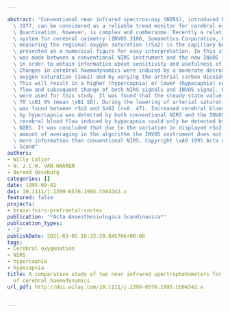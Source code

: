 ---
abstract: "Conventional near infrared spectroscopy (NIRS), introduced by Jobsis in\
  \ 1977, can be considered as a reliable trend monitor for cerebral oxygenation.\
  \ Quantisation, however, is complex and cumbersome. Recently a relatively simple\
  \ system for cerebral oximetry (INVOS 3100, Somanetics Corporation, USA) was developed,\
  \ measuring the regional oxygen saturation (rSo2) in the capillary bed of the cerebrum,\
  \ presented as a numerical figure for easy interpretation. In this study a comparison\
  \ was made between a conventional NIRS instrument and the new INVOS instrument,\
  \ in order to obtain information about sensitivity and usefulness of the INVOS system.\
  \ Changes in cerebral haemodynamics were induced by a moderate decrease of the arterial\
  \ oxygen saturation (Sao2) and by varying the arterial carbon dioxide level (PaCO2).\
  \ This will result in a higher (hypercapnia) or lower (hypocapnia) cerebral blood\
  \ flow and subsequent change of both NIRS signals and INVOS signal. Healthy volunteers\
  \ were used for this study. It was found that the steady state value for rSo2 was\
  \ 70 \xB1 6% (mean \xB1 SD). During the lowering of arterial saturation a poor correlation\
  \ was found between rSo2 and Sa02 (r=0. 47). Increased cerebral blood flow induced\
  \ by hypercapnia was detected by both conventional NIRS and the INVOS. Decreased\
  \ cerebral blood flow induced by hypocapnia could only be detected by conventional\
  \ NIRS. It was concluded that due to the variation in displayed rSo2 and the high\
  \ amount of averaging in the algorithm the INVOS instrument does not yet provide\
  \ more information than conventional NIRS. Copyright \xA9 1995 Acta Anaesthesiol\
  \ Scand"
authors:
- Willy Colier
- N. J.C.W. VAN HAAREN
- Berend Oeseburg
categories: []
date: 1995-09-01
doi: 10.1111/j.1399-6576.1995.tb04342.x
featured: false
projects:
- brain-fnirs-prefrontal-cortex
publication: '*Acta Anaesthesiologica Scandinavica*'
publication_types:
- '2'
publishDate: 2021-03-05 16:32:20.845766+00:00
tags:
- Cerebral oxygenation
- NIRS
- hypercapnia
- hypocapnia
title: A comparative study of two near infrared spectrophotometers for the assessment
  of cerebral haemodynamics
url_pdf: http://doi.wiley.com/10.1111/j.1399-6576.1995.tb04342.x

---
